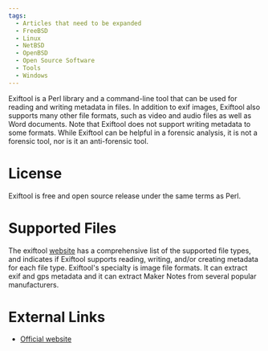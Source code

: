 ```yaml
---
tags:
  - Articles that need to be expanded
  - FreeBSD
  - Linux
  - NetBSD
  - OpenBSD
  - Open Source Software
  - Tools
  - Windows
---
```

Exiftool is a Perl library and a command-line tool that can be used for reading
and writing metadata in files. In addition to exif images, Exiftool also
supports many other file formats, such as video and audio files as well as Word
documents. Note that Exiftool does not support writing metadata to some
formats. While Exiftool can be helpful in a forensic analysis, it is not a
forensic tool, nor is it an anti-forensic tool.

# License

Exiftool is free and open source release under the same terms as Perl.

# Supported Files

The exiftool [website](https://exiftool.org/#supported) has a comprehensive
list of the supported file types, and indicates if Exiftool supports reading,
writing, and/or creating metadata for each file type. Exiftool's specialty is
image file formats. It can extract exif and gps metadata and it can extract
Maker Notes from several popular manufacturers.

# External Links

* [Official website](https://exiftool.org/)
